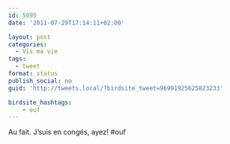 ```yaml
---
id: 5095
date: '2011-07-29T17:14:11+02:00'

layout: post
categories:
  - Vis ma vie
tags:
  - tweet
format: status
publish_social: no
guid: 'http://tweets.local/?birdsite_tweet=96991925625823233'

birdsite_hashtags:
    - ouf
---
```


Au fait. J’suis en congés, ayez! #ouf